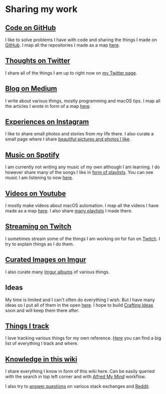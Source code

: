 # Sharing my work
## [Code on GitHub](https://github.com/nikitavoloboev)
I like to solve problems I have with code and sharing the things I made on [GitHub](https://github.com/nikitavoloboev). I map all the repositories I made as a map [here](https://my.mindnode.com/ZKGETDkUaQUsL3q8q9z788CxG84oEHgDiT79GuzX#49.4,-944.4,0).

## [Thoughts on Twitter](https://twitter.com/nikitavoloboev)
I share all of the things I am up to right now on [my Twitter page](https://twitter.com/nikitavoloboev). 

## [Blog on Medium](https://medium.com/@NikitaVoloboev)
I write about various things, mostly programming and macOS tips. I map all the articles I wrote in form of a map [here](https://my.mindnode.com/qVGMak6nNCFxh5YxUGR3z6RKrmVNP6sr1Pk721FB#136.3,-676.8,0).

## [Experiences on Instagram](https://www.instagram.com/nikitavoloboev/)
I like to share small photos and stories from my life there. I also curate a small page where I share [beautiful pictures and photos I like](https://www.instagram.com/nvpix_/).

## [Music on Spotify](https://open.spotify.com/user/nikitavoloboev)
I am currently not writing any music of my own although I am learning. I do however share many of the songs I like in [form of playlists](../music/music-plays.md). You can see music I am listening to now [here](https://www.last.fm/user/playfullyExist).

## [Videos on Youtube](https://www.youtube.com/channel/UCEKqrUfr_FMKIO9XSJS4vDw)
I mostly make videos about macOS automation. I map all the videos I have made as a map [here](https://my.mindnode.com/1TFgMjvqLR63KyTzBNL7o9oQbNVEuPvLJg6f7XxM#219.0,80.7,2). I also share [many playlists](https://www.youtube.com/channel/UCEKqrUfr_FMKIO9XSJS4vDw/playlists?view_as=subscriber) I made there.

## [Streaming on Twitch](https://www.twitch.tv/nikiivi)
I sometimes stream some of the things I am working on for fun on [Twitch](https://www.twitch.tv/nikiivi). I try to explain things as I do them. 

## [Curated Images on Imgur](https://nikivii.imgur.com)
I also curate many [Imgur albums](https://nikivii.imgur.com) of various things.

## Ideas
My time is limited and I can't often do everything I wish. But I have many ideas so I put all of them in the open [here](https://trello.com/b/alB1ryRP). I hope to build [Crafting Ideas](https://github.com/nikitavoloboev/crafting-ideas) soon and will keep them there after.

## [Things I track](./Tracking.md)
I love tracking various things for my own reference. [Here](./Tracking.md) you can find a big list of everything I track and where.

## [Knowledge in this wiki](https://nikitavoloboev.gitbooks.io/knowledge/content/)
I share everything I know in form of this wiki here. Can be easily queried with the search in top left corner and with [Alfred My Mind](https://github.com/nikitavoloboev/alfred-my-mind) workflow. 

I also try to [answer questions](https://stackoverflow.com/users/3067664/nikita-voloboev?tab=profile) on various stack exchanges and [Reddit](https://www.reddit.com/user/nikivi/).
